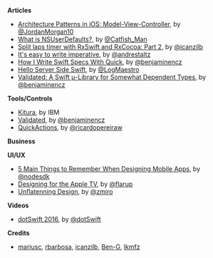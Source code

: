 
**Articles**

* [Architecture Patterns in iOS: Model-View-Controller](https://medium.com/the-traveled-ios-developers-guide/architecture-patterns-in-ios-part-3-231f82cbb781), by [@JordanMorgan10](https://twitter.com/JordanMorgan10)
* [What is NSUserDefaults?](http://dscoder.com/defaults.html), by [@Catfish_Man](https://twitter.com/Catfish_Man)
* [Split laps timer with RxSwift and RxCocoa: Part 2](http://rx-marin.com/post/rxswift-rxcocoa-timer-app-useWithLatest-bindings/), by [@icanzilb](https://twitter.com/icanzilb)
* [It's easy to write imperative](http://staltz.com/its-easy-to-write-imperative.html), by [@andrestaltz](https://twitter.com/andrestaltz)
* [How I Write Swift Specs With Quick](http://blog.benjamin-encz.de/how-i-write-swift-specs-with-quick/), by [@benjaminencz](https://twitter.com/benjaminencz)
* [Hello Server Side Swift](https://medium.com/@LogMaestro/server-side-swift-c965b7ebe6e7#.uf56fnbmh), by [@LogMaestro](https://twitter.com/LogMaestro)
* [Validated: A Swift μ-Library for Somewhat Dependent Types](http://blog.benjamin-encz.de/validated-a-swift-m-library-for-somewhat-dependent-types/), by [@benjaminencz](https://twitter.com/benjaminencz)

**Tools/Controls**

* [Kitura](https://github.com/IBM-Swift/Kitura), by IBM
* [Validated](https://github.com/Ben-G/Validated), by [@benjaminencz](https://twitter.com/benjaminencz)
* [QuickActions](https://github.com/ricardopereira/QuickActions), by [@ricardopereiraw](https://twitter.com/ricardopereiraw)

**Business**


**UI/UX**

* [5 Main Things to Remember When Designing Mobile Apps](http://www.nodesagency.com/5-main-things-to-remember-designing-mobile-apps/), by [@nodesdk](https://twitter.com/nodesdk)
* [Designing for the Apple TV](https://medium.com/@flarup/designing-for-the-apple-tv-5992c3aab1e4), by [@flarup](https://twitter.com/flarup)
* [Unflatenning Design](https://blog.intercom.io/unflattening-design/), by [@zmiro](https://twitter.com/zmiro)


**Videos**

* [dotSwift 2016](http://www.thedotpost.com/conference/dotswift-2016), by [@dotSwift](https://twitter.com/dotSwift)

**Credits**

* [mariusc](https://github.com/mariusc), [rbarbosa](https://github.com/rbarbosa), [icanzilb](https://github.com/icanzilb), [Ben-G](https://github.com/Ben-G), [lkmfz](https://github.com/lkmfz)
